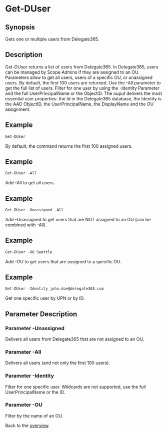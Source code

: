 # Get-DUser

## Synopsis
Gets one or multiple users from Delegate365.

## Description
Get-DUser returns a list of users from Delegate365.
In Delegate365, users can be managed by Scope Admins if they are assigned to an OU.
Parameters allow to get all users, users of a specific OU, or unassigned users.
By default, the first 100 users are returned. Use the -All parameter to get the full list of users. 
Filter for one user by using the -Identity Parameter and the full UserPrincipalName or the ObjectID.
The ouput delivers the most essential user properties: the Id in the Delegate365 database, the Identity is the AAD ObjectID, 
the UserPrincipalName, the DisplayName and the OU assignment.

## Example
```powershell
Get-DUser
```
By default, the command returns the first 100 assigned users.

## Example
```powershell
Get-DUser -All
```
Add -All to get all users.

## Example
```powershell
Get-DUser -Unassigned -All
```
Add -Unassigned to get users that are NOT assigned to an OU (can be combined with -All).

## Example
```powershell
Get-DUser -OU Seattle
```
Add -OU to get users that are assigned to a specific OU.

## Example
```powershell
Get-DUser -Identity john.doe@delegate365.com
```
Get one specific user by UPN or by ID.

## Parameter Description
### Parameter -Unassigned
Delivers all users from Delegate365 that are not assigned to an OU.
### Parameter -All
Delivers all users (and not only the first 100 users).
### Parameter -Identity
Filter for one specific user. Wildcards are not supported, use the full UserPrincipalName or the ID.
### Parameter -OU
Filter by the name of an OU.

Back to the [overview](https://github.com/delegate365/PowerShell).
